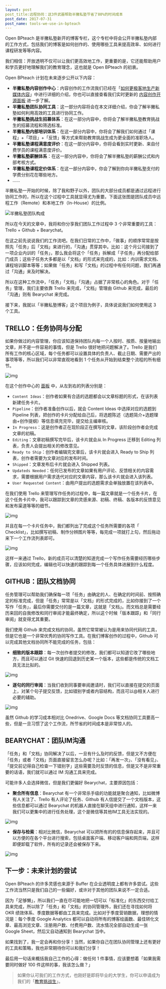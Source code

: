 ```yaml
---
layout: post
post_title:远程协同：这3件武器帮助半撇私塾节省了80%的时间成本
post_date: 2017-07-31
post_name: tools-we-use-in-bpteach
---
```


Open BPteach 是半撇私塾新开的博客专栏，这个专栏中将会公开半撇私塾内部的工作方式，包括我们的博客是如何创作的、使用哪些工具来提高效率、如何进行课程研发等等内容。

我们相信：开放透明不仅可以让我们更高效地工作，更重要的是，它还能帮助用户和学员更好地理解我们的教育理念，这也就是 Open BPteach 的初衷。

Open BPteach 计划在未来逐步公开以下内容：

- **半撇私塾内容创作中心**：内容创作的工作流我们已经在「[如何更极客地生产新媒体内容](http://www.bpteach.com/blog/new-media-content-production-workflow)」中进行详细的介绍，你也可以直接查看我们实时更新的 [内容创作开源面板](https://trello.com/b/Cadm1bLB) 进一步了解。
- **半撇私塾团队协同工具**：这一部分内容将会在本文详细介绍，你会了解半撇私塾如何利用高效的工具进行协同工作。
- **半撇私塾挑战生招募体系**：在这一部分内容中，你将会了解半撇私塾教育挑战生的招募流程和筛选标准。
- **半撇私塾内部培训体系**：在这一部分内容中，你将会了解我们如何通过「课程」+「项目」+「反馈」等方式来帮助教育挑战生成为更全面的准职场人。
- **半撇私塾课程满意度评价**：在这一部分内容中，你将会看到实时更新、来自付费学员的课程满意度评价。
- **半撇私塾薪酬体系**：在这一部分内容中，你将会了解半撇私塾的薪酬公式和内部考核方式。
- **半撇私塾课程定价体系**：在这一部分内容中，你会了解到你向半撇私塾支付的学费分别花在哪些地方。
- ……

半撇私塾一开始的时候，除了我和野子以外，团队的大部分成员都是通过远程进行协同工作的，所以在这个过程中工具就显得尤为重要。下面这张图是团队成员中远程工作（Remote）和本地工作（In-House）的比例。

![半撇私塾团队构成](http://cdn.bpteach.com/17-7-29/73626784.jpg)

所以在今天的文章中，我将和你分享我们团队工作过程中 3 个非常重要的工具：Trello + Github + Bearychat。

在这之前先说说我们的工作流吧。在我们日常的工作中，「做事」的顺序常常是按照先「任务」后「文档」来进行的，「沟通」贯穿其中。比如：这个月公司接到了一项企业内训的「任务」，那么我会将这个「任务」拆解成「子任务」再分配给部门成员；这些子任务大多都是以「文档」的形式来完成的，比如：内训需求文档、课程培训脚本等等；如果做「任务」和写「文档」的过程中有任何问题，我们再通过「沟通」来及时解决。

所以在这种工作流中，「任务」「文档」「沟通」占据了非常核心的角色。对于「任务」管理，我们主要依靠 Trello 来完成，「文档」管理由 Github 来完成，最后的「沟通」则有 Bearychat 来完成。

接下来，我就以「半撇私塾博客」这个项目为例子，具体说说我们如何使用这 3 个工具。

## TRELLO：任务协同与分配

如果你做过的内容管理，你应该知道保持团队内每一个人按时、按质、按量地输出文章，并不是一件容易的事情，但是 Trello 很好地把问题解决了。Trello 是我们所有工作的核心区域，每个任务都可以设置具体的负责人、截止日期、需要产出的事项等等，所以我们可以非常直观地看到 1 个任务从开始到结束整个流程的所有细节。

![img](http://cdn.bpteach.com/17-7-31/4068500.jpg)

在这个创作中心的 [面板](https://trello.com/b/Cadm1bLB) 中，从左到右的列表分别是：

- `Content Ideas`：创作者如果有合适的选题都会以文章标题的形式，在该列表新建任务卡片。
- `Pipeline`：创作者准备创作以后，就会 Content Ideas 中选择对应的选题到 Pipeline 列表，把创作的卡片分配给自己后，将选题陈述（选题简介+选题理由+创作提纲）等信息填充完毕，提交给主编审核。
- `In Progress`：这是创作者正在现阶段正在撰写的文章，该阶段创作者会完成文章的初稿。
- `Editing`：文章初稿撰写完毕后，该卡片就会从 In Progress 迁移到 Editing 列表，负责人会提出相关的修改意见。
- `Ready to Ship`：创作者编辑完文章后，该卡片就会进入 Ready to Ship 列表，创作者需要为文章对应的发布时间。
- `Shipped`：文章发布后卡片就会进入 Shipped 列表。
- `Updateds Needed`：任何已发布的文章如果有用户评论、反馈相关的内容需求，需要根据用户需求迭代对应的文章内容，那么该卡片就会进入该列表。
- `User Requested Content`：由用户提出的选题需求会单独放置在该列表中。

在我们使用 Trello 来管理写作任务的过程中，每一篇文章就是一个任务卡片，在这个任务卡片中，我可以跟踪到文章的灵感来源、初稿、终稿、各版本的反馈意见和发布渠道等等的细节。

![img](http://cdn.bpteach.com/17-7-31/47023344.jpg)

并且在每一个卡片任务中，我们都列出了完成这个任务所需要的各项「 Checklist」，比如撰写初稿、制作分辨图片等等，每完成一项就打上勾，然后拖动来下一个工作流列表即可。

![img](http://cdn.bpteach.com/17-7-31/20629753.jpg)

这样一来通过 Trello，新的成员可以清楚的知道完成一个写作任务需要经历哪些步骤，应该如何完成，编辑也可以快速的跟踪到每一个任务具体进展到什么程度。

## GITHUB：团队文档协同

任务管理可以帮助我们确保每一项「任务」由确定的人、在确定的时间前、按照确定的标准完成，但是「任务」常常是以「文档」的形式完成的，比如你接到了一个写作「任务」，最后你需要交付的是一篇文章，这就是「文档」。而文档总是需要经历来回的自我修改和同行审阅才能最终确定，所以这个时候「版本跟踪」和「同行审阅」就变得尤其重要。

我们使用 Github 来完成文档的协同，虽然它常常被认为是用来协同代码的工具，但是它也是一个非常优秀的协同写作工具。在我们博客创作的过程中，Github 可以完成其他文档协同所不能完成的任务，包括：

- **细致的版本跟踪**：每一次创作者提交的修改，我们都可以知道它改了哪些地方，而且可以通过 Git 快速的回退到历史某一个版本，这些都是传统的文档工具无法比拟的。

![img](http://cdn.bpteach.com/17-7-31/15540296.jpg)

- **逐句的同行审阅**：当我们收到同事要审阅邀请时，我们可以直接在提交的页面上，对某个句子提交反馈，比如错别字或者内容结构，而且可以@相关人进行必要的辅助。

![img](http://cdn.bpteach.com/17-7-31/10063411.jpg)

虽然 Github 的学习成本相对比 Onedrive、Google Docs 等文档协同工具要高一些，但是一旦习惯了这个工作流，所节省的时间成本是非常惊人的。

## BEARYCHAT：团队IM沟通

「任务」和「文档」协同解决了以后，一旦有什么及时的反馈，但是又不方便在「任务」或者「文档」页面直接留言怎么办呢？比如：「再发一次」、「没有看见」、「提交前记得自己检查一下错别字」这些需要及时反馈的信息，但是又不是非常重要的话语，我们就可以通过 IM 沟通工具来完成。

可能许多人会选择微信，但是我们更偏好 Bearychat，主要原因包括：

- **聚合所有信息**：Bearychat 有一个非常杀手级的功能就是聚合通知，比如微博有人关注了、Trello 有人评论了任务、Github 有人信提交了一个文档版本，这些信息都可以通过 Bearychat 的机器人直接在聊天组中进行通知，这样一来我们可以更集中的进行任务处理，这个是微信等其他IM工具无法实现的。

![img](http://cdn.bpteach.com/17-7-31/93700957.jpg)

- **保存与检索**：相对比微信，Bearychat 可以把所有的的信息保存起来，并且可以方便的在各个平台进行搜索，包括桌面客户端、移动客户端和网页端，这样即便卸载了软件，所有的记录还会被保存下来。

![img](http://cdn.bpteach.com/17-7-31/67640908.jpg)

## 下一步：未来计划的尝试

Open BPteach 的许多灵感也来源于 Buffer 在企业透明度上都有许多尝试。这些工作流当然只是我们自己的一些偏好，或许对于其他的团队来说不一定合适。

因为「足够懒」，所以我们一直在尽可能地把一切可以「标准化」的东西交付给工具来完成，所以除了「任务」和「文档」的协同管理外，我们还在寻找如何将 OKR 绩效体系、季度数据等都由工具来完成。比如对于季度营销数据，理想的情况是：每个季度 Google Analytics 都可以自动将所有的博客绘画数、最佳转化文章、最高浏览文章、注册用户数、付费用户数、流水情况全部自动生成一张 Google Sheet，然后又自动通知到 Bearychat 当中。

如果找到了，我一定会再和你分享！当然，如果你自己在团队协同管理上还有更好的工具和策略，我也非常期待你可以和我们分享！

最后用一句话来概括我自己工作的心得：做任何 1 件事情，应该要想着「如果我需要同时做好 100 件这样的事，我该怎么做？」

> 如果你认可我们的工作方式，也刚好是即将毕业的大学生，你可以申请成为我们的「[教育挑战生](http://www.bpteach.com/join-us?utm_source=banpie.info&utm_medium=referral&utm_campaign=fsec-bp&utm_term=tool-we-use&utm_content=textlink)」。